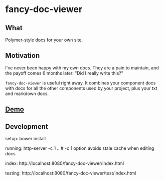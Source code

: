 fancy-doc-viewer
============

## What
Polymer-style docs for your own site.

## Motivation
I've never been happy with my own docs. They are a pain to maintain,
and the payoff comes 6 months later: "Did I really write this?"

`fancy-doc-viewer` is useful right away. It combines your component docs with docs
for all the other components used by your project, plus your txt and markdown docs.

## [Demo](demo.html) 
### 

## Development

setup:
bower install

running: http-server -c 1 .. # -c 1 option avoids stale cache when editing docs

index:
http://localhost:8080/fancy-doc-viewer/index.html

testing:
http://localhost:8080/fancy-doc-viewer/test/index.html
